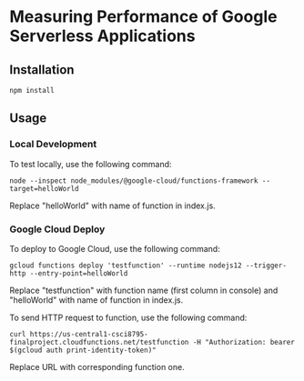 # Measuring Performance of Google Serverless Applications

## Installation

```npm install```

## Usage

### Local Development

To test locally, use the following command:

```node --inspect node_modules/@google-cloud/functions-framework --target=helloWorld```

Replace "helloWorld" with name of function in index.js.

### Google Cloud Deploy

To deploy to Google Cloud, use the following command:

```gcloud functions deploy 'testfunction' --runtime nodejs12 --trigger-http --entry-point=helloWorld```

Replace "testfunction" with function name (first column in console) and "helloWorld" with name of function in index.js.

To send HTTP request to function, use the following command:

```curl https://us-central1-csci8795-finalproject.cloudfunctions.net/testfunction -H "Authorization: bearer $(gcloud auth print-identity-token)"```

Replace URL with corresponding function one.

